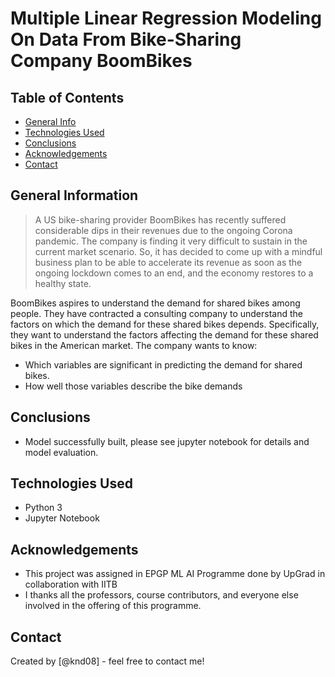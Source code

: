 # Multiple Linear Regression Modeling On Data From Bike-Sharing Company BoomBikes




## Table of Contents
* [General Info](#general-information)
* [Technologies Used](#technologies-used)
* [Conclusions](#conclusions)
* [Acknowledgements](#acknowledgements)
* [Contact](#contact)



## General Information
> A US bike-sharing provider BoomBikes has recently suffered considerable dips in their revenues due to the ongoing Corona pandemic. The company is finding it very difficult to sustain in the current market scenario. So, it has decided to come up with a mindful business plan to be able to accelerate its revenue as soon as the ongoing lockdown comes to an end, and the economy restores to a healthy state. 

BoomBikes aspires to understand the demand for shared bikes among people. They have contracted a consulting company to understand the factors on which the demand for these shared bikes depends. Specifically, they want to understand the factors affecting the demand for these shared bikes in the American market. The company wants to know:
   - Which variables are significant in predicting the demand for shared bikes.
   - How well those variables describe the bike demands



## Conclusions
- Model successfully built, please see jupyter notebook for details and model evaluation.



## Technologies Used
- Python 3
- Jupyter Notebook



## Acknowledgements
- This project was assigned in EPGP ML AI Programme done by UpGrad in collaboration with IITB
- I thanks all the professors, course contributors, and everyone else involved in the offering of this programme.


## Contact
Created by [@knd08] - feel free to contact me!

